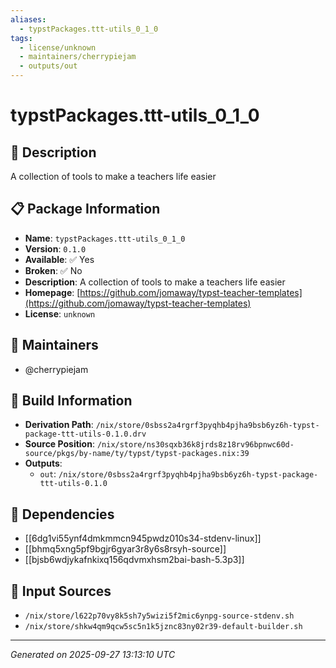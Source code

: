 ```yaml
---
aliases:
  - typstPackages.ttt-utils_0_1_0
tags:
  - license/unknown
  - maintainers/cherrypiejam
  - outputs/out
---
```


# typstPackages.ttt-utils_0_1_0

## 📝 Description

A collection of tools to make a teachers life easier

## 📋 Package Information

- **Name**: `typstPackages.ttt-utils_0_1_0`
- **Version**: `0.1.0`
- **Available**: ✅ Yes
- **Broken**: ✅ No
- **Description**: A collection of tools to make a teachers life easier
- **Homepage**: [https://github.com/jomaway/typst-teacher-templates](https://github.com/jomaway/typst-teacher-templates)
- **License**: `unknown`
## 👥 Maintainers

- @cherrypiejam


## 🔧 Build Information

- **Derivation Path**: `/nix/store/0sbss2a4rgrf3pyqhb4pjha9bsb6yz6h-typst-package-ttt-utils-0.1.0.drv`
- **Source Position**: `/nix/store/ns30sqxb36k8jrds8z18rv96bpnwc60d-source/pkgs/by-name/ty/typst/typst-packages.nix:39`
- **Outputs**:
  - `out`:  `/nix/store/0sbss2a4rgrf3pyqhb4pjha9bsb6yz6h-typst-package-ttt-utils-0.1.0`

## 🔗 Dependencies

- [[6dg1vi55ynf4dmkmmcn945pwdz010s34-stdenv-linux]]
- [[bhmq5xng5pf9bgjr6gyar3r8y6s8rsyh-source]]
- [[bjsb6wdjykafnkixq156qdvmxhsm2bai-bash-5.3p3]]

## 📁 Input Sources

- `/nix/store/l622p70vy8k5sh7y5wizi5f2mic6ynpg-source-stdenv.sh`
- `/nix/store/shkw4qm9qcw5sc5n1k5jznc83ny02r39-default-builder.sh`

---
*Generated on 2025-09-27 13:13:10 UTC*
